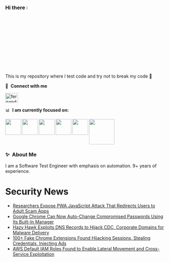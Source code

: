 ### Hi there <a href="https://www.gautamkrishnar.com/"><img src="https://media.giphy.com/media/hvRJCLFzcasrR4ia7z/giphy.gif" width="5%"></a>
This is my repository where I test code and try not to break my code :rofl:

🔗 &nbsp;**Connect with me**
<p align="left">
<a href="https://linkedin.com/in/fernandorlcruz" target="blank"><img align="center" src="https://raw.githubusercontent.com/rahuldkjain/github-profile-readme-generator/master/src/images/icons/Social/linked-in-alt.svg" alt="fernando cruz" height="30" width="40" /></a>
  
📊 &nbsp;**I am currently focused on:**

<img align="left" width='50' height='50' src="https://cdn.jsdelivr.net/gh/devicons/devicon/icons/python/python-original-wordmark.svg" />
<img align="left" width='50' height='50' src="https://cdn.jsdelivr.net/gh/devicons/devicon/icons/csharp/csharp-original.svg" />
<img align="left" width='50' height='50' src="https://cdn.jsdelivr.net/gh/devicons/devicon/icons/jenkins/jenkins-original.svg" />
<img align="left" width='50' height='50' src="https://specflow.org/wp-content/uploads/2021/05/SpecFlow-Icon.png" />
<img align="left" width='50' height='50' src="https://www.svgrepo.com/show/306098/githubactions.svg" />
<img width='80' height='80' src="https://cdn2.vectorstock.com/i/1000x1000/64/81/security-testing-concept-icon-safety-audit-key-vector-29166481.jpg" />
          
          
  
### ✨&nbsp; About Me

I am a Software Test Engineer with emphasis on automation. 9+ years of experience.

# Security News
<!-- BLOG-POST-LIST:START -->
- [Researchers Expose PWA JavaScript Attack That Redirects Users to Adult Scam Apps](https://thehackernews.com/2025/05/researchers-expose-pwa-javascript.html)
- [Google Chrome Can Now Auto-Change Compromised Passwords Using Its Built-In Manager](https://thehackernews.com/2025/05/google-chrome-can-now-auto-change.html)
- [Hazy Hawk Exploits DNS Records to Hijack CDC, Corporate Domains for Malware Delivery](https://thehackernews.com/2025/05/hazy-hawk-exploits-dns-records-to.html)
- [100+ Fake Chrome Extensions Found Hijacking Sessions, Stealing Credentials, Injecting Ads](https://thehackernews.com/2025/05/100-fake-chrome-extensions-found.html)
- [AWS Default IAM Roles Found to Enable Lateral Movement and Cross-Service Exploitation](https://thehackernews.com/2025/05/aws-default-iam-roles-found-to-enable.html)
<!-- BLOG-POST-LIST:END -->
